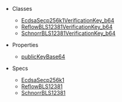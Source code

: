 
- Classes
  - [EcdsaSecp256k1VerificationKey\_b64](security.md?id=ecdsasecp256k1verificationkey_b64 "EcdsaSecp256k1VerificationKey_b64")
  - [ReflowBLS12381VerificationKey\_b64](security.md?id=reflowbls12381verificationkey_b64 "ReflowBLS12381VerificationKey_b64")
  - [SchnorrBLS12381VerificationKey\_b64](security.md?id=schnorrbls12381verificationkey_b64 "SchnorrBLS12381VerificationKey_b64")
  
- Properties
  - [publicKeyBase64](security.md?id=publickeybase64 "publicKeyBase64")
  
- Specs
  - [EcdsaSecp256k1](https://dyne.github.io/W3C-DID/specs/EcdsaSecp256k1_b64.json ':ignore')
  - [ReflowBLS12381](https://dyne.github.io/W3C-DID/specs/ReflowBLS12381_b64.json ':ignore')
  - [SchnorrBLS12381](https://dyne.github.io/W3C-DID/specs/SchnorrBLS12381_b64.json ':ignore')
